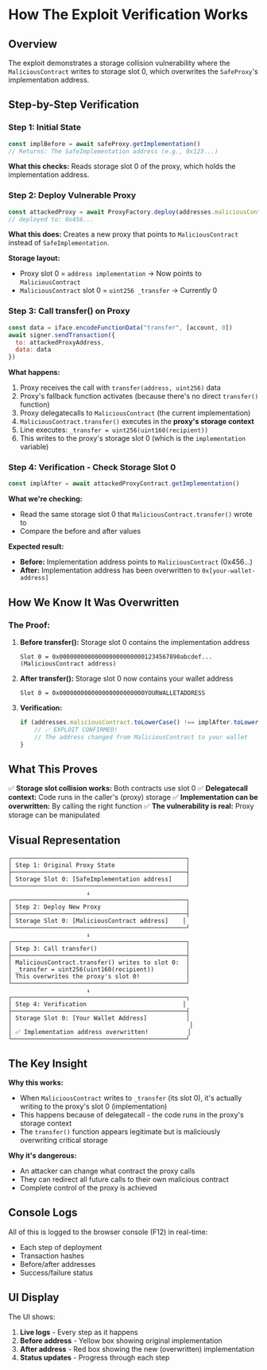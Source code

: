 # How The Exploit Verification Works

## Overview

The exploit demonstrates a storage collision vulnerability where the `MaliciousContract` writes to storage slot 0, which overwrites the `SafeProxy`'s implementation address.

## Step-by-Step Verification

### Step 1: Initial State
```javascript
const implBefore = await safeProxy.getImplementation()
// Returns: The SafeImplementation address (e.g., 0x123...)
```
**What this checks:** Reads storage slot 0 of the proxy, which holds the implementation address.

### Step 2: Deploy Vulnerable Proxy
```javascript
const attackedProxy = await ProxyFactory.deploy(addresses.maliciousContract)
// deployed to: 0x456...
```
**What this does:** Creates a new proxy that points to `MaliciousContract` instead of `SafeImplementation`.

**Storage layout:**
- Proxy slot 0 = `address implementation` → Now points to `MaliciousContract`
- `MaliciousContract` slot 0 = `uint256 _transfer` → Currently 0

### Step 3: Call transfer() on Proxy
```javascript
const data = iface.encodeFunctionData("transfer", [account, 0])
await signer.sendTransaction({
  to: attackedProxyAddress,
  data: data
})
```

**What happens:**
1. Proxy receives the call with `transfer(address, uint256)` data
2. Proxy's fallback function activates (because there's no direct `transfer()` function)
3. Proxy delegatecalls to `MaliciousContract` (the current implementation)
4. `MaliciousContract.transfer()` executes in the **proxy's storage context**
5. Line executes: `_transfer = uint256(uint160(recipient))`
6. This writes to the proxy's storage slot 0 (which is the `implementation` variable)

### Step 4: Verification - Check Storage Slot 0
```javascript
const implAfter = await attackedProxyContract.getImplementation()
```

**What we're checking:**
- Read the same storage slot 0 that `MaliciousContract.transfer()` wrote to
- Compare the before and after values

**Expected result:**
- **Before:** Implementation address points to `MaliciousContract` (0x456...)
- **After:** Implementation address has been overwritten to `0x[your-wallet-address]`

## How We Know It Was Overwritten

### The Proof:

1. **Before transfer():** Storage slot 0 contains the implementation address
   ```
   Slot 0 = 0x0000000000000000000000001234567890abcdef... (MaliciousContract address)
   ```

2. **After transfer():** Storage slot 0 now contains your wallet address
   ```
   Slot 0 = 0x000000000000000000000000YOURWALLETADDRESS
   ```

3. **Verification:**
   ```javascript
   if (addresses.maliciousContract.toLowerCase() !== implAfter.toLowerCase()) {
       // ✅ EXPLOIT CONFIRMED!
       // The address changed from MaliciousContract to your wallet
   }
   ```

## What This Proves

✅ **Storage slot collision works:** Both contracts use slot 0
✅ **Delegatecall context:** Code runs in the caller's (proxy) storage
✅ **Implementation can be overwritten:** By calling the right function
✅ **The vulnerability is real:** Proxy storage can be manipulated

## Visual Representation

```
┌─────────────────────────────────────────────────┐
│ Step 1: Original Proxy State                    │
├─────────────────────────────────────────────────┤
│ Storage Slot 0: [SafeImplementation address]    │
└─────────────────────────────────────────────────┘
                      ↓
┌─────────────────────────────────────────────────┐
│ Step 2: Deploy New Proxy                        │
├─────────────────────────────────────────────────┤
│ Storage Slot 0: [MaliciousContract address]    │
└─────────────────────────────────────────────────┘
                      ↓
┌─────────────────────────────────────────────────┐
│ Step 3: Call transfer()                         │
├─────────────────────────────────────────────────┤
│ MaliciousContract.transfer() writes to slot 0:  │
│ _transfer = uint256(uint160(recipient))         │
│ This overwrites the proxy's slot 0!             │
└─────────────────────────────────────────────────┘
                      ↓
┌─────────────────────────────────────────────────┐
│ Step 4: Verification                           │
├─────────────────────────────────────────────────┤
│ Storage Slot 0: [Your Wallet Address]           │
│                                                  │
│ ✅ Implementation address overwritten!           │
└─────────────────────────────────────────────────┘
```

## The Key Insight

**Why this works:**
- When `MaliciousContract` writes to `_transfer` (its slot 0), it's actually writing to the proxy's slot 0 (implementation)
- This happens because of delegatecall - the code runs in the proxy's storage context
- The `transfer()` function appears legitimate but is maliciously overwriting critical storage

**Why it's dangerous:**
- An attacker can change what contract the proxy calls
- They can redirect all future calls to their own malicious contract
- Complete control of the proxy is achieved

## Console Logs

All of this is logged to the browser console (F12) in real-time:
- Each step of deployment
- Transaction hashes
- Before/after addresses
- Success/failure status

## UI Display

The UI shows:
1. **Live logs** - Every step as it happens
2. **Before address** - Yellow box showing original implementation
3. **After address** - Red box showing the new (overwritten) implementation
4. **Status updates** - Progress through each step

